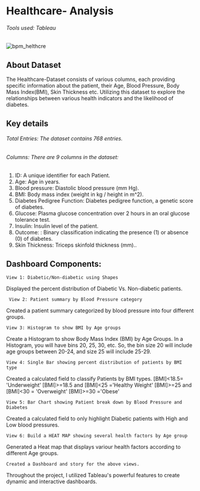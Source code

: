 # Healthcare- Analysis
###### Tools used: Tableau

![bpm_helthcre](https://github.com/ishagoel840/Healthcare-Analytics-Project-Tableau-/assets/163164421/a93deb00-e136-4dd5-af36-12f261dce1c1)

## About Dataset
The Healthcare-Dataset consists of various columns, each  providing specific information about the patient, their Age, Blood Pressure, Body Mass Index(BMI), Skin Thickness etc. Utilizing this dataset to explore the relationships between various health indicators and the likelihood of diabetes.

## Key details
###### Total Entries: The dataset contains 768 entries.
###### Columns: There are 9 columns in the dataset:
1. ID: A unique identifier for each Patient.
2. Age: Age in years.
3. Blood pressure: Diastolic blood pressure (mm Hg).
4. BMI:  Body mass index (weight in kg / height in m^2).
5. Diabetes Pedigree Function: Diabetes pedigree function, a genetic score of diabetes.
6. Glucose: Plasma glucose concentration over 2 hours in an oral glucose tolerance test.
7. Insulin: Insulin level of the patient.
8. Outcome: : Binary classification indicating the presence (1) or absence (0) of diabetes.
9. Skin Thickness: Triceps skinfold thickness (mm)..
    
## Dashboard Components:

`View 1: Diabetic/Non-diabetic using Shapes`

Displayed the percent distribution of Diabetic Vs. Non-diabetic patients.


` View 2: Patient summary by Blood Pressure category`

Created a patient summary categorized by blood pressure into four different groups.


`View 3: Histogram to show BMI by Age groups`

Create a Histogram to show Body Mass Index (BMI) by Age Groups.
In a Histogram, you will have bins 20, 25, 30, etc. So, the bin size 20 will include age groups between 20-24, and size 25 will include 25-29.

`View 4: Single Bar showing percent distribution of patients by BMI type`

Created a calculated field to classify Patients by BMI types.
[BMI]<18.5= 'Underweight'
[BMI]>=18.5 and [BMI]<25 ='Healthy Weight'
[BMI]>=25 and [BMI]<30 = 'Overweight'
[BMI]>=30 ='Obese'


`View 5: Bar Chart showing Patient break down by Blood Pressure and Diabetes`

Created a calculated field to only highlight Diabetic patients with High and Low blood pressures.

`View 6: Build a HEAT MAP showing several health factors by Age group`

Generated a Heat map that displays variour health factors according to different Age groups.

`Created a Dashboard and story for the above views.`

Throughout the project, I utilized Tableau's powerful features to create dynamic and interactive dashboards.
